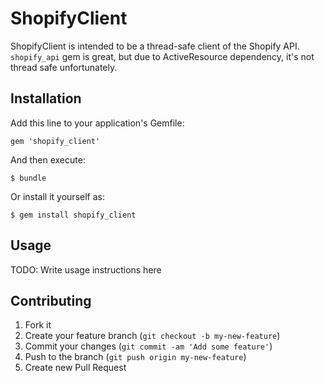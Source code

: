 # ShopifyClient

ShopifyClient is intended to be a thread-safe client of the Shopify API. `shopify_api` gem is great, but due to ActiveResource dependency, it's not thread safe unfortunately.

## Installation

Add this line to your application's Gemfile:

    gem 'shopify_client'

And then execute:

    $ bundle

Or install it yourself as:

    $ gem install shopify_client

## Usage

TODO: Write usage instructions here

## Contributing

1. Fork it
2. Create your feature branch (`git checkout -b my-new-feature`)
3. Commit your changes (`git commit -am 'Add some feature'`)
4. Push to the branch (`git push origin my-new-feature`)
5. Create new Pull Request
